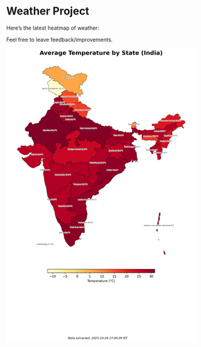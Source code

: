 # Weather Project

Here’s the latest heatmap of weather:

Feel free to leave feedback/improvements.

![India Heatmap](docs/assets/india_heatmap.png?v=FE0658)
